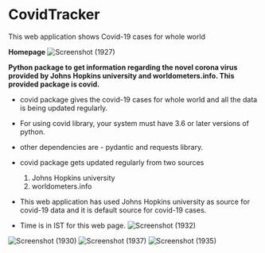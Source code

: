 # CovidTracker

This web application shows Covid-19 cases for whole world

**Homepage**
![Screenshot (1927)](https://user-images.githubusercontent.com/59314528/105714103-f3a32380-5f41-11eb-9fc7-9e083c918f38.png)

**Python package to get information regarding the novel corona virus provided by Johns Hopkins university and worldometers.info. 
This provided package is covid.**
- covid package gives the covid-19 cases for whole world and all the data is being updated regularly. 
- For using covid library, your system must have 3.6 or later versions of python.
- other dependencies are - pydantic and requests library.
- covid package gets updated regularly from two sources
  1. Johns Hopkins university
  2. worldometers.info

- This web application has used Johns Hopkins university as source for covid-19 data and it is default source for covid-19 cases.
- Time is in IST for this web page.
![Screenshot (1932)](https://user-images.githubusercontent.com/59314528/105714127-f9990480-5f41-11eb-8a67-5e9af4034c6f.png)

![Screenshot (1930)](https://user-images.githubusercontent.com/59314528/105714158-0584c680-5f42-11eb-8df9-cd87d5163d85.png)
![Screenshot (1937)](https://user-images.githubusercontent.com/59314528/105714205-11708880-5f42-11eb-9345-ca3d94a0da2e.png)
![Screenshot (1935)](https://user-images.githubusercontent.com/59314528/105714240-1b928700-5f42-11eb-9493-59d1b5eb14ad.png)
